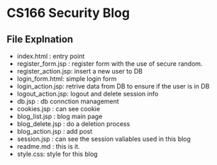 # CS166 Security Blog 

## File Explnation 
- index.html : entry point 
- register_form.jsp : register form with the use of secure random. 
- register_action.jsp: insert a new user to DB
- login_form.html: simple login form 
- login_action.jsp: retrive data from DB to ensure if the user is in DB
- logout_action.jsp: logout and delete session info
- db.jsp : db connction management 
- cookies.jsp : can see cookie 
- blog_list.jsp : blog main page
- blog_delete.jsp : do a deletion process 
- blog_action.jsp : add post 
- session.jsp : can see the session valiables used in this blog 
- readme.md : this is it.
- style.css: style for this blog
